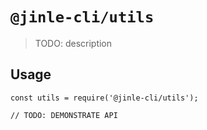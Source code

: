 # `@jinle-cli/utils`

> TODO: description

## Usage

```
const utils = require('@jinle-cli/utils');

// TODO: DEMONSTRATE API
```
